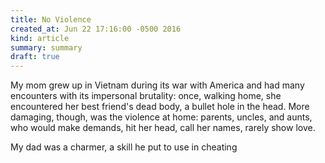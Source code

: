 ```yaml
---
title: No Violence
created_at: Jun 22 17:16:00 -0500 2016
kind: article
summary: summary
draft: true
---
```


My mom grew up in Vietnam during its war with America and had many
encounters with its impersonal brutality: once, walking home, she
encountered her best friend's dead body, a bullet hole in the
head. More damaging, though, was the violence at home: parents,
uncles, and aunts, who would make demands, hit her head, call her
names, rarely show love.

My dad was a charmer, a skill he put to use in cheating 
